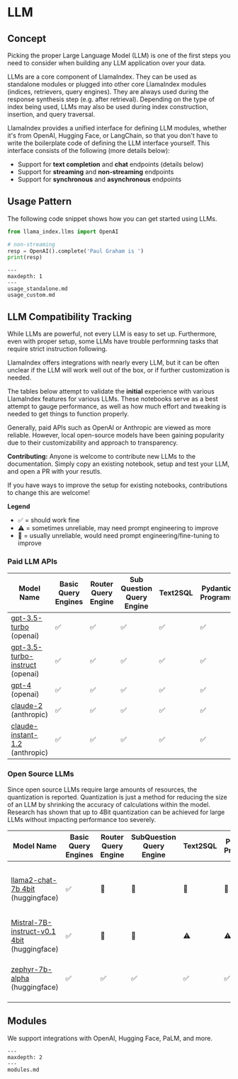 # LLM

## Concept
Picking the proper Large Language Model (LLM) is one of the first steps you need to consider when building any LLM application over your data.

LLMs are a core component of LlamaIndex. They can be used as standalone modules or plugged into other core LlamaIndex modules (indices, retrievers, query engines). They are always used during the response synthesis step (e.g. after retrieval). Depending on the type of index being used, LLMs may also be used during index construction, insertion, and query traversal.

LlamaIndex provides a unified interface for defining LLM modules, whether it's from OpenAI, Hugging Face, or LangChain, so that you
don't have to write the boilerplate code of defining the LLM interface yourself. This interface consists of the following (more details below):
- Support for **text completion** and **chat** endpoints (details below)
- Support for **streaming** and **non-streaming** endpoints
- Support for **synchronous** and **asynchronous** endpoints

## Usage Pattern

The following code snippet shows how you can get started using LLMs.

```python
from llama_index.llms import OpenAI

# non-streaming
resp = OpenAI().complete('Paul Graham is ')
print(resp)
```

```{toctree}
---
maxdepth: 1
---
usage_standalone.md
usage_custom.md
```

## LLM Compatibility Tracking

While LLMs are powerful, not every LLM is easy to set up. Furthermore, even with proper setup, some LLMs have trouble performning tasks that require strict instruction following.

LlamaIndex offers integrations with nearly every LLM, but it can be often unclear if the LLM will work well out of the box, or if further customization is needed.

The tables below attempt to validate the **initial** experience with various LlamaIndex features for various LLMs. These notebooks serve as a best attempt to gauge performance, as well as how much effort and tweaking is needed to get things to function properly.

Generally, paid APIs such as OpenAI or Anthropic are viewed as more reliable. However, local open-source models have been gaining popularity due to their customizability and approach to transparency.

**Contributing:** Anyone is welcome to contribute new LLMs to the documentation. Simply copy an existing notebook, setup and test your LLM, and open a PR with your resutls.

If you have ways to improve the setup for existing notebooks, contributions to change this are welcome!

**Legend**
- ✅ = should work fine
- ⚠️ = sometimes unreliable, may need prompt engineering to improve
- 🛑 = usually unreliable, would need prompt engineering/fine-tuning to improve

### Paid LLM APIs

| Model Name                      | Basic Query Engines | Router Query Engine | Sub Question Query Engine | Text2SQL | Pydantic Programs | Data Agents | <div style="width:290px">Notes</div> |
|---------------------------------|---------------|-------------------|------------------------|----------|-------------------|-------------|-------|
| [gpt-3.5-turbo](https://colab.research.google.com/drive/1oVqUAkn0GCBG5OCs3oMUPlNQDdpDTH_c?usp=sharing) (openai)          | ✅           | ✅                | ✅                    | ✅       | ✅               | ✅          | |
| [gpt-3.5-turbo-instruct](https://colab.research.google.com/drive/1DrVdx-VZ3dXwkwUVZQpacJRgX7sOa4ow?usp=sharing) (openai) | ✅           | ✅                | ✅                    | ✅       | ✅               | ⚠️          | Tool usage in data-agents seems flakey. |
| [gpt-4](https://colab.research.google.com/drive/1RsBoT96esj1uDID-QE8xLrOboyHKp65L?usp=sharing) (openai)                  | ✅           | ✅                | ✅                    | ✅       | ✅               | ✅          | |
| [claude-2](https://colab.research.google.com/drive/1os4BuDS3KcI8FCcUM_2cJma7oI2PGN7N?usp=sharing) (anthropic)            | ✅           | ✅                | ✅                    | ✅       | ✅               | ⚠️          | Prone to hallucinating tool inputs. |
| [claude-instant-1.2](https://colab.research.google.com/drive/1wt3Rt2OWBbqyeRYdiLfmB0_OIUOGit_D?usp=sharing) (anthropic)  | ✅           | ✅                | ✅                    | ✅       | ✅               | ⚠️          | Prone to hallucinating tool inputs. |

### Open Source LLMs

Since open source LLMs require large amounts of resources, the quantization is reported. Quantization is just a method for reducing the size of an LLM by shrinking the accuracy of calculations within the model. Research has shown that up to 4Bit quantization can be achieved for large LLMs without impacting performance too severely.

| Model Name                                                  | Basic Query Engines | Router Query Engine | SubQuestion Query Engine | Text2SQL | Pydantic Programs | Data Agents | <div style="width:290px">Notes</div>                                                                                                                                                                               |
|-------------------------------------------------------------|---------------|-------------------|------------------------|----------|-------------------|-------------|-------------------------------------------------------------------------------------------------------------------------------------------------------------------------------------|
| [llama2-chat-7b 4bit](https://colab.research.google.com/drive/14N-hmJ87wZsFqHktrw40OU6sVcsiSzlQ?usp=sharing) (huggingface)           | ✅             | 🛑                 | 🛑                      | 🛑        | 🛑                 | ⚠️           | Llama2 seems to be quite chatty, which makes parsing structured outputs difficult. Fine-tuning and prompt engineering likely required for better performance on structured outputs. |
| [Mistral-7B-instruct-v0.1 4bit](https://colab.research.google.com/drive/1ZAdrabTJmZ_etDp10rjij_zME2Q3umAQ?usp=sharing) (huggingface) | ✅             | 🛑                 | 🛑                      | ⚠️        | ⚠️                 | ⚠️           | Mistral seems slightly more reliable for structured outputs compared to Llama2. Likely with some prompt engineering, it may do better.                                              |
| [zephyr-7b-alpha](https://colab.research.google.com/drive/16Ygf2IyGNkb725ZqtRmFQjwWBuzFX_kl?usp=sharing) (huggingface) |  ✅  |  ✅  | ✅ |  ✅  | ✅  | ⚠️ | Overall, `zyphyr-7b` is appears to be more reliable than other open-source models of this size. Although it still hallucinates a bit, especially as an agent. |

## Modules

We support integrations with OpenAI, Hugging Face, PaLM, and more.

```{toctree}
---
maxdepth: 2
---
modules.md
```
